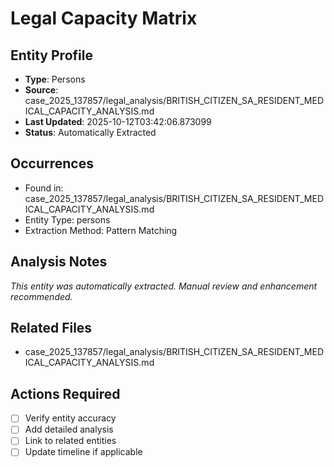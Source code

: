 # Legal Capacity Matrix

## Entity Profile
- **Type**: Persons
- **Source**: case_2025_137857/legal_analysis/BRITISH_CITIZEN_SA_RESIDENT_MEDICAL_CAPACITY_ANALYSIS.md
- **Last Updated**: 2025-10-12T03:42:06.873099
- **Status**: Automatically Extracted

## Occurrences
- Found in: case_2025_137857/legal_analysis/BRITISH_CITIZEN_SA_RESIDENT_MEDICAL_CAPACITY_ANALYSIS.md
- Entity Type: persons
- Extraction Method: Pattern Matching

## Analysis Notes
*This entity was automatically extracted. Manual review and enhancement recommended.*

## Related Files
- case_2025_137857/legal_analysis/BRITISH_CITIZEN_SA_RESIDENT_MEDICAL_CAPACITY_ANALYSIS.md

## Actions Required
- [ ] Verify entity accuracy
- [ ] Add detailed analysis
- [ ] Link to related entities
- [ ] Update timeline if applicable
